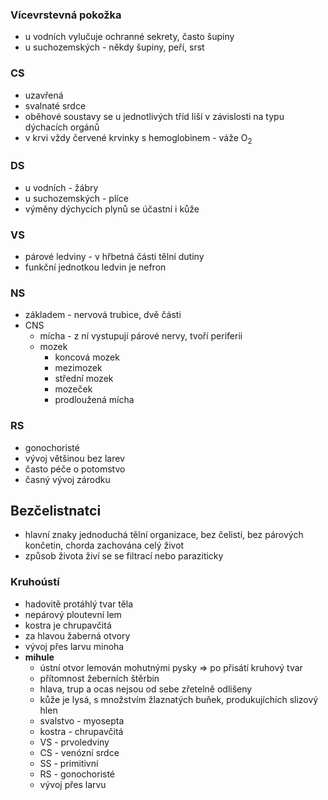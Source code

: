 ### Vícevrstevná pokožka
- u vodních vylučuje ochranné sekrety, často šupiny
- u suchozemských - někdy šupiny, peří, srst

### CS
- uzavřená
- svalnaté srdce
- oběhové soustavy se u jednotlivých tříd liší v závislosti na typu dýchacích orgánů
- v krvi vždy červené krvinky s hemoglobinem - váže O<sub>2</sub>

### DS
- u vodních - žábry
- u suchozemských - plíce
- výměny dýchycích plynů se účastní i kůže

### VS
- párové ledviny - v hřbetná části tělní dutiny
- funkční jednotkou ledvin je nefron

### NS
- základem - nervová trubice, dvě části
- CNS
  - mícha - z ní vystupují párové nervy, tvoří periferii
  - mozek
    - koncová mozek
    - mezimozek
    - střední mozek
    - mozeček
    - prodloužená mícha

### RS
- gonochoristé
- vývoj většinou bez larev
- často péče o potomstvo
- časný vývoj zárodku

## Bezčelistnatci
- hlavní znaky jednoduchá tělní organizace, bez čelistí, bez párových končetin, chorda zachována celý život
- způsob života živí se se filtrací nebo paraziticky

### Kruhoústí
- hadovitě protáhlý tvar těla
- nepárový ploutevní lem
- kostra je chrupavčitá
- za hlavou žaberná otvory
- vývoj přes larvu minoha
- __mihule__
  - ústní otvor lemován mohutnými pysky => po přisátí kruhový tvar
  - přítomnost žeberních štěrbin
  - hlava, trup a ocas nejsou od sebe zřetelně odlišeny
  - kůže je lysá, s množstvím žlaznatých buňek, produkujíchích slizový hlen
  - svalstvo - myosepta
  - kostra - chrupavčitá
  - VS - prvoledviny
  - CS - venózní srdce
  - SS - primitivní
  - RS - gonochoristé
  - vývoj přes larvu
